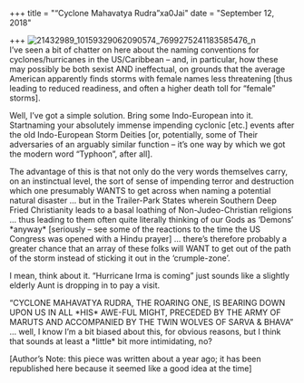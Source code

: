 +++
title = "“Cyclone Mahavatya Rudra”xa0Jai"
date = "September 12, 2018"

+++
![21432989_10159329062090574_7699275241183585476_n](https://aryaakasha.files.wordpress.com/2018/09/21432989_10159329062090574_7699275241183585476_n.jpg?w=676)  
I’ve seen a bit of chatter on here about the naming conventions for
cyclones/hurricanes in the US/Caribbean – and, in particular, how these
may possibly be both sexist AND ineffectual, on grounds that the average
American apparently finds storms with female names less threatening
\[thus leading to reduced readiness, and often a higher death toll for
“female” storms\].

Well, I’ve got a simple solution. Bring some Indo-European into it.
Startnaming your absolutely immense impending cyclonic \[etc.\] events
after the old Indo-European Storm Deities \[or, potentially, some of
Their adversaries of an arguably similar function – it’s one way by
which we got the modern word “Typhoon”, after all\].

The advantage of this is that not only do the very words themselves
carry, on an instinctual level, the sort of sense of impending terror
and destruction which one presumably WANTS to get across when naming a
potential natural disaster … but in the Trailer-Park States wherein
Southern Deep Fried Christianity leads to a basal loathing of
Non-Judeo-Christian religions … thus leading to them often quite
literally thinking of our Gods as ‘Demons’ \*anyway\* \[seriously – see
some of the reactions to the time the US Congress was opened with a
Hindu prayer\] … there’s therefore probably a greater chance that an
array of these folks will WANT to get out of the path of the storm
instead of sticking it out in the ‘crumple-zone’.

I mean, think about it. “Hurricane Irma is coming” just sounds like a
slightly elderly Aunt is dropping in to pay a visit.

“CYCLONE MAHAVATYA RUDRA, THE ROARING ONE, IS BEARING DOWN UPON US IN
ALL \*HIS\* AWE-FUL MIGHT, PRECEDED BY THE ARMY OF MARUTS AND
ACCOMPANIED BY THE TWIN WOLVES OF SARVA & BHAVA” … well, I know I’m a
bit biased about this, for obvious reasons, but I think that sounds at
least a \*little\* bit more intimidating, no?

\[Author’s Note: this piece was written about a year ago; it has been
republished here because it seemed like a good idea at the time\]

